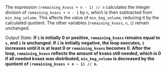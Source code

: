The expression `(remaining_kvass + n - 1) // n` calculates the integer division of `remaining_kvass + n - 1` by `n`, which is then subtracted from `min_keg_volume`. This affects the value of `min_keg_volume`, reducing it by the calculated quotient. The other variables (`remaining_kvass`, `n`, `i`) remain unchanged.

Output State: **If `i` is initially 0 or positive, `remaining_kvass` remains equal to `s`, and `i` is unchanged. If `i` is initially negative, the loop executes, `i` increases until it is at least 0 or `remaining_kvass` becomes 0. After the loop, `remaining_kvass` reflects the amount of kvass still needed, which is 0 if all needed kvass was distributed, `min_keg_volume` is decreased by the quotient of `(remaining_kvass + n - 1) // n`.**